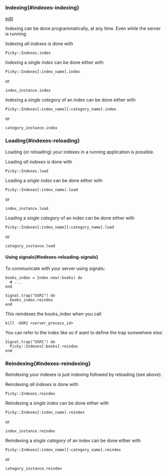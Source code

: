 ### Indexing{#indexes-indexing}


[edit](http://github.com/floere/picky/blob/master/web/source/documentation/_indexing.html.md)

Indexing can be done programmatically, at any time. Even while the server is running.

Indexing *all indexes* is done with

    Picky::Indexes.index

Indexing a *single index* can be done either with

    Picky::Indexes[:index_name].index

or

    index_instance.index

Indexing a *single category* of an index can be done either with

    Picky::Indexes[:index_name][:category_name].index

or

    category_instance.index

### Loading{#indexes-reloading}

Loading (or reloading) your indexes in a running application is possible.

Loading *all indexes* is done with

    Picky::Indexes.load

Loading a *single index* can be done either with

    Picky::Indexes[:index_name].load

or

    index_instance.load

Loading a *single category* of an index can be done either with

    Picky::Indexes[:index_name][:category_name].load

or

    category_instance.load

#### Using signals{#indexes-reloading-signals}

To communicate with your server using signals:

    books_index = Index.new(:books) do
      # ...
    end
    
    Signal.trap("USR1") do
      books_index.reindex
    end

This reindexes the books_index when you call

    kill -USR1 <server_process_id>

You can refer to the index like so if want to define the trap somewhere else:

    Signal.trap("USR1") do
      Picky::Indexes[:books].reindex
    end

### Reindexing{#indexes-reindexing}

Reindexing your indexes is just indexing followed by reloading (see above).

Reindexing *all indexes* is done with

    Picky::Indexes.reindex

Reindexing a *single index* can be done either with

    Picky::Indexes[:index_name].reindex

or

    index_instance.reindex

Reindexing a *single category* of an index can be done either with

    Picky::Indexes[:index_name][:category_name].reindex

or

    category_instance.reindex
